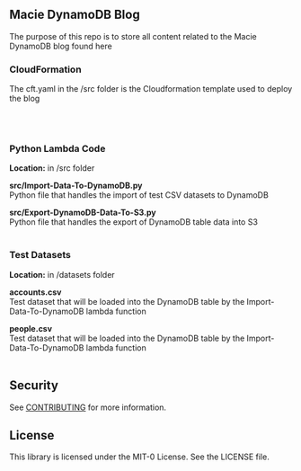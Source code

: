 ## Macie DynamoDB Blog

The purpose of this repo is to store all content related to the Macie DynamoDB blog found here <Blog URL will go here>

### CloudFormation

The cft.yaml in the /src folder is the Cloudformation template used to deploy the blog

<br><br>

### Python Lambda Code

**Location:** in /src folder

**src/Import-Data-To-DynamoDB.py**
<br>
Python file that handles the import of test CSV datasets to DynamoDB

**src/Export-DynamoDB-Data-To-S3.py**
<br>
Python file that handles the export of DynamoDB table data into S3
<br><br>

### Test Datasets

**Location:** in /datasets folder

**accounts.csv** <br>Test dataset that will be loaded into the DynamoDB table by the Import-Data-To-DynamoDB lambda function

**people.csv** <br> Test dataset that will be loaded into the DynamoDB table by the Import-Data-To-DynamoDB lambda function
<br>
<br>

## Security

See [CONTRIBUTING](CONTRIBUTING.md#security-issue-notifications) for more information.

## License

This library is licensed under the MIT-0 License. See the LICENSE file.

